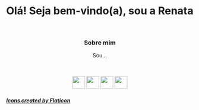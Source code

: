 <h1> Olá! Seja bem-vindo(a), sou a Renata </h1>
<br>
<div align="center"> 
  <h3> Sobre mim </h3>
  <p> Sou... </p>
</div>
<br>



  <br>
<div align="center">
  <img height="34em" src="https://user-images.githubusercontent.com/100436812/197931492-1172cf92-7c56-4769-a5ae-704c5c938702.png">
    <img height="34em" src="https://user-images.githubusercontent.com/100436812/197931258-82cc57be-6520-4b49-b924-0bd06dd7e7e5.png">
    <img height="34em" src="https://user-images.githubusercontent.com/100436812/197930261-51539a12-ce69-4843-8a20-20e9faab694c.png">
  <img height="34em" src="https://user-images.githubusercontent.com/100436812/197930657-36276c3c-64f3-469c-ad45-7ec379846c84.png">
</div>




<h5> <a href="https://www.flaticon.com" title="Icons"> Icons created by Flaticon </a> </h5>
